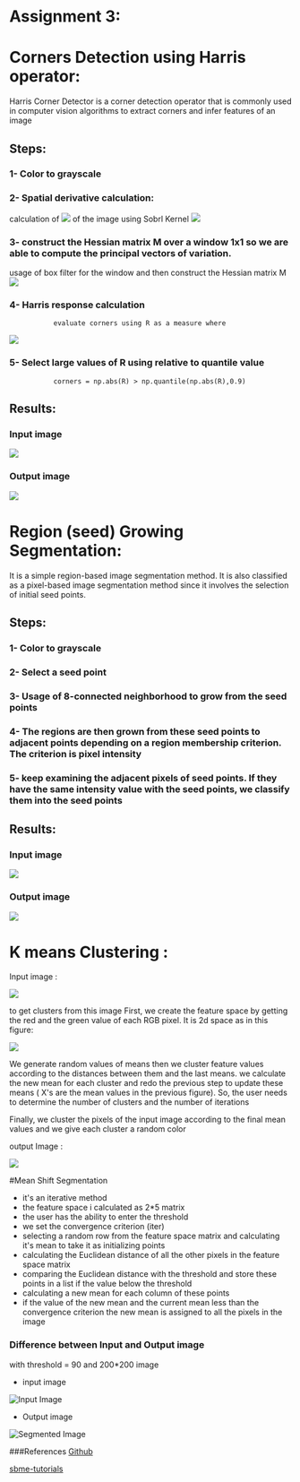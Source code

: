 
# Assignment 3:


# Corners Detection using Harris operator:

Harris Corner Detector is a corner detection operator that is commonly used in computer vision algorithms to extract corners and infer features of an image

## Steps: 

### 1- Color to grayscale
### 2- Spatial derivative calculation: 
   calculation of ![](ix.png) of the image using Sobrl Kernel ![](sobel.png)
               
### 3- construct the Hessian matrix M over a window 1x1 so we are able to compute the principal vectors of variation.
   usage of box filter for the window and then construct the Hessian matrix M ![](m.png)

### 4- Harris response calculation 
               evaluate corners using R as a measure where 
   ![](r.png)

### 5- Select large values of R using relative to quantile value
               corners = np.abs(R) > np.quantile(np.abs(R),0.9)
               

## Results:
  
### Input image 
  ![](dot.jpg)
                
### Output image 
  ![](corenerss.png)                
               

# Region (seed) Growing Segmentation:
 It is a simple region-based image segmentation method. It is also classified as a pixel-based image segmentation method since it involves the selection of initial seed points.
 
## Steps: 

### 1- Color to grayscale
### 2- Select a seed point
### 3- Usage of 8-connected neighborhood to grow from the seed points
### 4- The regions are then grown from these seed points to adjacent points depending on a region membership criterion. The criterion is pixel intensity
### 5- keep examining the adjacent pixels of seed points. If they have the same intensity value with the seed points, we classify them into the seed points

## Results:
  
### Input image 
  ![](regioninp.jpeg)
                
### Output image 
  ![](regionout.jpg)




# K means Clustering :

Input image :

![](mandrill200x200.jpg)

to get clusters from this image 
First, we create the feature space by getting the red and the green value of each RGB pixel. It is 2d space as in this figure:

![](featureSpace.PNG)

We generate random values of means then we cluster feature values according to the distances between them and the last means. we calculate the new mean for each cluster and redo the previous step to update these means ( X's are the mean values in the previous figure).
So, the user needs to determine the number of clusters and the number of iterations 

Finally, we cluster the pixels of the input image according to the final mean values and we give each cluster a random color 

output Image :  

![](outputimage.PNG)


#Mean Shift Segmentation
- it's an iterative method
- the feature space i calculated as 2*5 matrix
- the user has the ability to enter the threshold
- we set the convergence criterion (iter)
- selecting a random row from the feature space matrix and calculating it's mean to take it as initializing points
- calculating the Euclidean distance of all the other pixels in the feature space matrix
- comparing the Euclidean distance with the threshold and store these points in a list
if the value below the threshold
- calculating a new mean for each column of these points
- if the value of the new mean and the current mean less than the convergence criterion  the new mean is assigned to all the pixels in the image
### Difference between Input and Output image
with threshold = 90 and 200*200 image
- input image

![](try.jpg "Input Image")

- Output image

![](Filtered_Image.png "Segmented Image")

###References
[Github](https://github.com/agamdeep/Mean-Shift-Segmentation-using-Python)

[sbme-tutorials](https://sbme-tutorials.github.io/2019/cv/notes/6_week6.html#mean-shift-clustering)